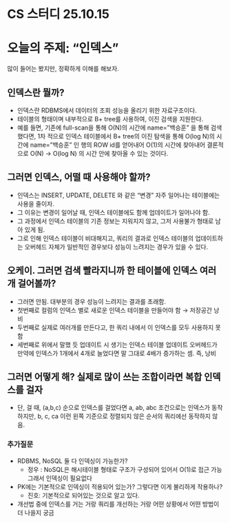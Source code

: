 # CS 스터디 25.10.15

# 오늘의 주제: “인덱스”

많이 들어는 봤지만, 정확하게 이해를 해보자.

## 인덱스란 뭘까?

- 인덱스란 RDBMS에서 데이터의 조회 성능을 올리기 위한 자료구조이다.
- 테이블의 형태이며 내부적으로 B+ tree를 사용하여, 이진 검색을 지원한다.
- 예를 들면, 기존에 full-scan을 통해 O(N)의 시간에 name=”백승훈” 을 통해 검색 했다면, 1차 적으로 인덱스 테이블에서 B+ tree의 이진 탐색을 통해 O(log N)의 시간에 name=”백승훈” 인 행의 ROW id를 얻어내어 O(1)의 시간에 찾아내어 결론적으로 O(N) → O(log N) 의 시간 안에 찾아올 수 있는 것이다.

## 그러면 인덱스, 어떨 때 사용해야 할까?

- 인덱스는 INSERT, UPDATE, DELETE 와 같은 “변경” 자주 일어나는 테이블에는 사용을 줄이자.
- 그 이유는 변경이 일어날 때, 인덱스 테이블에도 함께 업데이트가 일어나야 함.
- 그 과정에서 인덱스 테이블의 기존 정보는 지워지지 않고, 그저 사용불가 형태로 남아 있게 됨.
- 그로 인해 인덱스 테이블이 비대해지고, 쿼리의 결과로 인덱스 테이블의 업데이트하는 오버헤드 자체가 일반적인 경우보다 성능이 느려지는 경우가 있을 수 있다.

## 오케이. 그러면 검색 빨라지니까 한 테이블에 인덱스 여러개 걸어볼까?

- 그러면 안됨. 대부분의 경우 성능이 느려지는 결과를 초래함.
- 첫번째로 컬럼의 인덱스 별로 새로운 인덱스 테이블을 만들어야 함 → 저장공간 낭비
- 두번째로 실제로 여러개를 만든다고, 한 쿼리 내에서 이 인덱스를 모두 사용하지 못함
- 세번째로 위에서 말했 듯 업데이트 시 생기는 인덱스 테이블 업데이트 오버헤드가 만약에 인덱스가 1개에서 4개로 늘었다면 말 그대로 4배가 증가하는 셈. 즉, 낭비

## 그러면 어떻게 해? 실제로 많이 쓰는 조합이라면 복합 인덱스를 걸자

- 단, 걸 때, (a,b,c) 순으로 인덱스를 걸었다면 a, ab, abc 조건으로는 인덱스가 동작하지만, b, c, ca 이런 왼쪽 기준으로 정렬되지 않은 순서의 쿼리에선 동작하지 않음.

### 추가질문

- RDBMS, NoSQL 둘 다 인덱싱이 가능한가?
    - 정우 : NoSQL은 해시테이블 형태로 구조가 구성되어 있어서 O(1)로 접근 가능 그래서 인덱싱이 필요없다
- PK에는 기본적으로 인덱싱이 적용되어 있는가? 그렇다면 이게 불리하게 작용하나?
    - 진호: 기본적으로 되어있는 것으로 알고 있다.
- 개선법 중에 인덱스를 거는 거랑 쿼리를 개선하는 거랑 어떤 상황에서 어떤 방법이 더 나을지 궁금